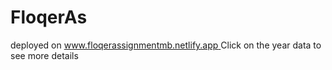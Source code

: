 # FloqerAs
deployed on [www.floqerassignmentmb.netlify.app
](https://floqerassignmentmb.netlify.app)
Click on the year data to see more details

